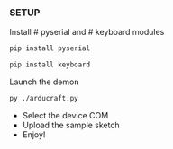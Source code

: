 ### SETUP

Install # pyserial and # keyboard modules

```sh
pip install pyserial
```
```sh
pip install keyboard
```
Launch the demon

```sh
py ./arducraft.py
```

- Select the device COM
- Upload the sample sketch
- Enjoy!
